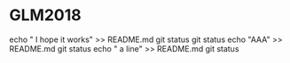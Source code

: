 # GLM2018
echo " I hope it works" >> README.md
git status
git status 
echo "AAA" >> README.md
git status
echo " a line" >> README.md
git status 
